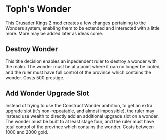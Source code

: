 # Toph's Wonder
This Crusader Kings 2 mod creates a few changes pertaining to the Wonders system, enabling them to be extended and interacted with a little more. More may be added later as ideas come.

## Destroy Wonder
This title decision enables an inpedendent ruler to destroy a wonder with the realm. The wonder must be at a point where it can no longer be looted, and the ruler must have full control of the province which contains the wonder. Costs 500 prestige.

## Add Wonder Upgrade Slot
Instead of trying to use the Construct Wonder ambition, to get an extra upgrade slot (it's non-repeatable, and almost impossible), the ruler may instead use wealth to directly add an additional upgrade slot on a wonder. The wonder must be built to at least stage four, and the ruler must have total control of the province which contains the wonder. Costs between 1000 and 2000 gold.